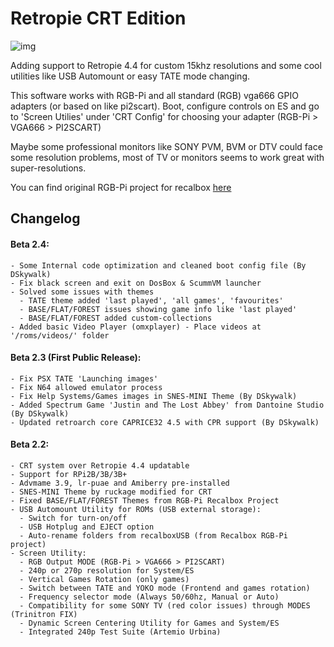 # Retropie CRT Edition

![img](https://github.com/krahsdevil/crt-for-retropie/blob/d398fe53a9e550c6aca72b926ea8c8a312aed028/logo.png?raw=true)

Adding support to Retropie 4.4 for custom 15khz resolutions and some cool utilities like USB Automount or easy TATE mode changing.

This software works with RGB-Pi and all standard (RGB) vga666 GPIO adapters (or based on like pi2scart).
Boot, configure controls on ES and go to 'Screen Utilies' under 'CRT Config' for choosing your adapter (RGB-Pi > VGA666 > PI2SCART)

Maybe some professional monitors like SONY PVM, BVM or DTV could face some resolution problems, most of TV or monitors seems to work great with super-resolutions.

You can find original RGB-Pi project for recalbox [here](https://github.com/mortaca/RGB-Pi/)

## Changelog
#### Beta 2.4:
```
- Some Internal code optimization and cleaned boot config file (By DSkywalk)
- Fix black screen and exit on DosBox & ScummVM launcher
- Solved some issues with themes
  - TATE theme added 'last played', 'all games', 'favourites'
  - BASE/FLAT/FOREST issues showing game info like 'last played'
  - BASE/FLAT/FOREST added custom-collections
- Added basic Video Player (omxplayer) - Place videos at '/roms/videos/' folder
```
#### Beta 2.3 (First Public Release):
```
- Fix PSX TATE 'Launching images'
- Fix N64 allowed emulator process
- Fix Help Systems/Games images in SNES-MINI Theme (By DSkywalk)
- Added Spectrum Game 'Justin and The Lost Abbey' from Dantoine Studio (By DSkywalk)
- Updated retroarch core CAPRICE32 4.5 with CPR support (By DSkywalk)
```
#### Beta 2.2:
```
- CRT system over Retropie 4.4 updatable
- Support for RPi2B/3B/3B+
- Advmame 3.9, lr-puae and Amiberry pre-installed
- SNES-MINI Theme by ruckage modified for CRT
- Fixed BASE/FLAT/FOREST Themes from RGB-Pi Recalbox Project
- USB Automount Utility for ROMs (USB external storage):
  - Switch for turn-on/off
  - USB Hotplug and EJECT option
  - Auto-rename folders from recalboxUSB (from Recalbox RGB-Pi project)
- Screen Utility:
  - RGB Output MODE (RGB-Pi > VGA666 > PI2SCART)
  - 240p or 270p resolution for System/ES
  - Vertical Games Rotation (only games)
  - Switch between TATE and YOKO mode (Frontend and games rotation)
  - Frequency selector mode (Always 50/60hz, Manual or Auto)
  - Compatibility for some SONY TV (red color issues) through MODES (Trinitron FIX)
  - Dynamic Screen Centering Utility for Games and System/ES
  - Integrated 240p Test Suite (Artemio Urbina)
 ```
